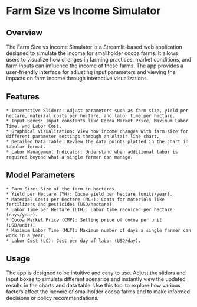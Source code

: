 # Farm Size vs Income Simulator

## Overview

The Farm Size vs Income Simulator is a Streamlit-based web application designed to simulate the income for smallholder cocoa farms. It allows users to visualize how changes in farming practices, market conditions, and farm inputs can influence the income of these farms. The app provides a user-friendly interface for adjusting input parameters and viewing the impacts on farm income through interactive visualizations.

## Features

    * Interactive Sliders: Adjust parameters such as farm size, yield per hectare, material costs per hectare, and labor time per hectare.
    * Input Boxes: Input constants like Cocoa Market Price, Maximum Labor Time, and Labor Cost.
    * Graphical Visualization: View how income changes with farm size for different parameter settings through an Altair line chart.
    * Detailed Data Table: Review the data points plotted in the chart in tabular format.
    * Labor Management Indicator: Understand when additional labor is required beyond what a single farmer can manage.

## Model Parameters

    * Farm Size: Size of the farm in hectares.
    * Yield per Hectare (YH): Cocoa yield per hectare (units/year).
    * Material Costs per Hectare (MCH): Costs for materials like fertilizers and pesticides (USD/hectare).
    * Labor Time per Hectare (LTH): Labor time required per hectare (days/year).
    * Cocoa Market Price (CMP): Selling price of cocoa per unit (USD/unit).
    * Maximum Labor Time (MLT): Maximum number of days a single farmer can work in a year.
    * Labor Cost (LC): Cost per day of labor (USD/day).

## Usage

The app is designed to be intuitive and easy to use. Adjust the sliders and input boxes to simulate different scenarios and instantly view the updated results in the charts and data table. Use this tool to explore how various factors affect the income of smallholder cocoa farms and to make informed decisions or policy recommendations.
